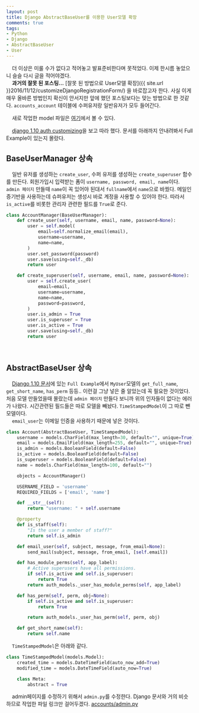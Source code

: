 ```yaml
---
layout: post
title: Django AbstractBaseUser를 이용한 User모델 확장
comments: true
tags:
- Python
- Django
- AbstractBaseUser
- User
---
```

&nbsp;&nbsp;&nbsp; 더 이상은 미룰 수가 없다고 적어놓고 발표준비한다며 못적었다. 이제 한시름 놓았으니 슬슬 다시 글을 적어야겠다.    
&nbsp;&nbsp;&nbsp; **과거의 잘못 된 포스팅...** [잘못 된 방법으로 User모델 확장]({{ site.url }}2016/11/12/customizeDjangoRegistrationForm/)
을 바로잡고자 한다. 사실 이게 매우 올바른 방법인지 확신이 안서지만 앞에 했던 포스팅보다는 맞는 방법으로 한 것같다. `accounts_account` 테이블에 수퍼유저랑 일반유저가 모두 들어간다.     

&nbsp;&nbsp;&nbsp; 새로 작업한 model 파일은 [여기](https://github.com/kboard/kboard/blob/master/kboard/accounts/models.py)에서 볼 수 있다.

&nbsp;&nbsp;&nbsp; [django 1.10 auth customizing](https://docs.djangoproject.com/en/1.10/topics/auth/customizing/#a-full-example)을 보고 따라 했다. 문서를 아래까지 안내려봐서 Full Example이 있는지 몰랐다.

## **BaseUserManager 상속**

&nbsp;&nbsp;&nbsp; 일반 유저를 생성하는 `create_user`, 수퍼 유저를 생성하는 `create_superuser` 함수를 만든다. 회원가입시 입력받는 폼이 `username, password, email, name`이다. `admin 페이지` 만들때 `name`이 꼭 있어야 된대서 `fullname`에서 `name`으로 바꿨다. 메일인증기반을 사용하는데 슈퍼유저는 생성시 바로 계정을 사용할 수 있어야 한다. 따라서 `is_active`를 비롯한 관리자 관련한 필드를 `True`로 준다.

``` python
class AccountManager(BaseUserManager):
    def create_user(self, username, email, name, password=None):
        user = self.model(
            email=self.normalize_email(email),
            username=username,
            name=name,
        )
        user.set_password(password)
        user.save(using=self._db)
        return user

    def create_superuser(self, username, email, name, password=None):
        user = self.create_user(
            email=email,
            username=username,
            name=name,
            password=password,
        )
        user.is_admin = True
        user.is_superuser = True
        user.is_active = True
        user.save(using=self._db)
        return user
```

<br/>

## **AbstractBaseUser 상속**

&nbsp;&nbsp;&nbsp; [Django 1.10 문서]((https://docs.djangoproject.com/en/1.10/topics/auth/customizing/#a-full-example))에 있는 `Full Example`에서 `MyUser`모델의 `get_full_name`, `get_short_name`, `has_perm` 등등.. 이런걸 그냥 넣은 줄 알았는데 꼭 필요한 것이었다. 처음 모델 만들었을때 몰랐는데 `admin 페이지` 만들다 보니까 위의 인자들이 없다는 에러가 나왔다. 시간관련된 필드들은 따로 모델을 빼놨다. `TimeStampedModel`이 그 따로 뺀 모델이다.      
&nbsp;&nbsp;&nbsp; `email_user`는 이메일 인증을 사용하기 때문에 넣은 것이다.


``` python
class Account(AbstractBaseUser, TimeStampedModel):
    username = models.CharField(max_length=30, default="", unique=True)
    email = models.EmailField(max_length=255, default="", unique=True)
    is_admin = models.BooleanField(default=False)
    is_active = models.BooleanField(default=False)
    is_superuser = models.BooleanField(default=False)
    name = models.CharField(max_length=100, default="")

    objects = AccountManager()

    USERNAME_FIELD = 'username'
    REQUIRED_FIELDS = ['email', 'name']

    def __str__(self):
        return "username: " + self.username

    @property
    def is_staff(self):
        "Is the user a member of staff?"
        return self.is_admin

    def email_user(self, subject, message, from_email=None):
        send_mail(subject, message, from_email, [self.email])

    def has_module_perms(self, app_label):
        # Active superusers have all permissions.
        if self.is_active and self.is_superuser:
            return True
        return auth_models._user_has_module_perms(self, app_label)

    def has_perm(self, perm, obj=None):
        if self.is_active and self.is_superuser:
            return True

        return auth_models._user_has_perm(self, perm, obj)

    def get_short_name(self):
        return self.name
```

&nbsp;&nbsp;&nbsp; `TimeStampedModel`은 아래와 같다.

``` python
class TimeStampedModel(models.Model):
    created_time = models.DateTimeField(auto_now_add=True)
    modified_time = models.DateTimeField(auto_now=True)

    class Meta:
        abstract = True
```

&nbsp;&nbsp;&nbsp; admin페이지를 수정하기 위해서 `admin.py`를 수정한다. Django 문서와 거의 비슷하므로 작업한 파일 링크만 걸어두겠다. [accounts/admin.py](https://github.com/kboard/kboard/blob/master/kboard/accounts/admin.py)
